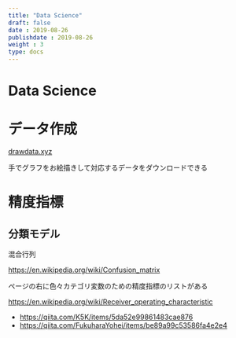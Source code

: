 ```yaml
---
title: "Data Science"
draft: false
date : 2019-08-26
publishdate : 2019-08-26
weight : 3
type: docs
---
```



# Data Science




# データ作成

[drawdata.xyz](http://drawdata.xyz/)

手でグラフをお絵描きして対応するデータをダウンロードできる




# 精度指標





## 分類モデル



混合行列

https://en.wikipedia.org/wiki/Confusion_matrix

ページの右に色々カテゴリ変数のための精度指標のリストがある


https://en.wikipedia.org/wiki/Receiver_operating_characteristic


- https://qiita.com/K5K/items/5da52e99861483cae876
- https://qiita.com/FukuharaYohei/items/be89a99c53586fa4e2e4